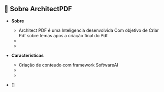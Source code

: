 ## 📖 Sobre ArchitectPDF 
- **Sobre**  
  - Architect PDF é uma Inteligencia desenvolvida Com objetivo de Criar Pdf sobre temas apos a criação final do Pdf  
  - 
  - 
- **Caracteristicas**  
  - Criação de conteudo com framework SoftwareAI
  - 
  - 

- [] 